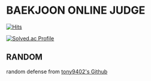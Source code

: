 # BAEKJOON ONLINE JUDGE

[![Hits](https://hits.seeyoufarm.com/api/count/incr/badge.svg?url=https%3A%2F%2Fgithub.com%2FPhiCis&count_bg=%23EAA6EF&title_bg=%23D86CDD&icon=&icon_color=%23E7E7E7&title=hits&edge_flat=false)](https://hits.seeyoufarm.com)

[![Solved.ac Profile](http://mazassumnida.wtf/api/v2/generate_badge?boj=jbkmath48128)](https://solved.ac/jbkmath48128/)

## RANDOM
random defense from [tony9402's Github](https://github.com/tony9402/baekjoon/blob/main/picked.md)
